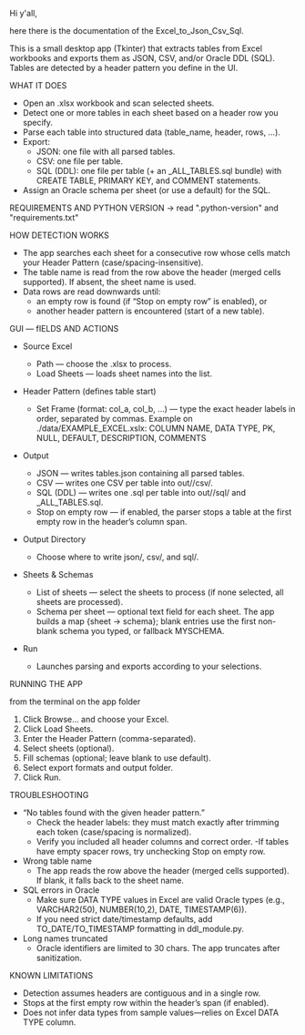 Hi y'all,

here there is the documentation of the Excel_to_Json_Csv_Sql.

This is a small desktop app (Tkinter) that extracts tables from Excel workbooks and exports them as JSON, CSV, and/or Oracle DDL (SQL).
Tables are detected by a header pattern you define in the UI.

WHAT IT DOES
 - Open an .xlsx workbook and scan selected sheets.
 - Detect one or more tables in each sheet based on a header row you specify.
 - Parse each table into structured data (table_name, header, rows, …).
 - Export:
    - JSON: one file with all parsed tables.
    - CSV: one file per table.
    - SQL (DDL): one file per table (+ an _ALL_TABLES.sql bundle) with CREATE TABLE, PRIMARY KEY, and COMMENT statements.
 - Assign an Oracle schema per sheet (or use a default) for the SQL.

REQUIREMENTS AND PYTHON VERSION
-> read ".python-version" and "requirements.txt"

HOW DETECTION WORKS
 - The app searches each sheet for a consecutive row whose cells match your Header Pattern (case/spacing-insensitive).
 - The table name is read from the row above the header (merged cells supported). If absent, the sheet name is used.
 - Data rows are read downwards until:
    - an empty row is found (if “Stop on empty row” is enabled), or
    - another header pattern is encountered (start of a new table).

GUI — fIELDS AND ACTIONS
 - Source Excel
    - Path — choose the .xlsx to process.
    - Load Sheets — loads sheet names into the list.

 - Header Pattern (defines table start)
    - Set Frame (format: col_a, col_b, …) — type the exact header labels in order, separated by commas.
      Example on ./data/EXAMPLE_EXCEL.xslx: COLUMN NAME, DATA TYPE, PK, NULL, DEFAULT, DESCRIPTION, COMMENTS
 
 - Output 
    - JSON — writes tables.json containing all parsed tables.
    - CSV — writes one CSV per table into out/<timestamp>/csv/.
    - SQL (DDL) — writes one .sql per table into out/<timestamp>/sql/ and _ALL_TABLES.sql.
    - Stop on empty row — if enabled, the parser stops a table at the first empty row in the header’s column span.

 - Output Directory
    - Choose where to write json/, csv/, and sql/.

 - Sheets & Schemas
    - List of sheets — select the sheets to process (if none selected, all sheets are processed).
    - Schema per sheet — optional text field for each sheet.
      The app builds a map {sheet → schema}; blank entries use the first non-blank schema you typed, or fallback MYSCHEMA.
 
 - Run
    - Launches parsing and exports according to your selections.

RUNNING THE APP

<python app_gui.py> from the terminal on the app folder

1. Click Browse… and choose your Excel.
2. Click Load Sheets.
3. Enter the Header Pattern (comma-separated).
4. Select sheets (optional).
5. Fill schemas (optional; leave blank to use default).
6. Select export formats and output folder.
7. Click Run.

TROUBLESHOOTING
- “No tables found with the given header pattern.”
   - Check the header labels: they must match exactly after trimming each token (case/spacing is normalized).
   - Verify you included all header columns and correct order.
   -If tables have empty spacer rows, try unchecking Stop on empty row.
- Wrong table name
   - The app reads the row above the header (merged cells supported). If blank, it falls back to the sheet name.
- SQL errors in Oracle
   - Make sure DATA TYPE values in Excel are valid Oracle types (e.g., VARCHAR2(50), NUMBER(10,2), DATE, TIMESTAMP(6)).
   - If you need strict date/timestamp defaults, add TO_DATE/TO_TIMESTAMP formatting in ddl_module.py.
- Long names truncated
   - Oracle identifiers are limited to 30 chars. The app truncates after sanitization.

KNOWN LIMITATIONS
- Detection assumes headers are contiguous and in a single row.
- Stops at the first empty row within the header’s span (if enabled).
- Does not infer data types from sample values—relies on Excel DATA TYPE column.